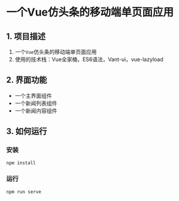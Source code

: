 #  一个Vue仿头条的移动端单页面应用

## 1. 项目描述

1. 一个`Vue`仿头条的移动端单页面应用
2. 使用的技术栈：Vue全家桶，ES6语法，Vant-ui，vue-lazyload

## 2. 界面功能
* 一个主界面组件
* 一个新闻列表组件
* 一个新闻内容组件

## 3. 如何运行 

### 安装

```
npm install
```

### 运行

```
npm run serve
```